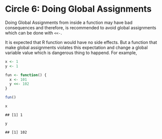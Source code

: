 Circle 6: Doing Global Assignments
================

Doing Global Assignments from inside a function may have bad
consequences and therefore, is recommended to avoid global assignments
which can be done with `<<-`.

It is expected that R function would have no side effects. But a
function that make global assignments violates this expectation and
change a global variable value which is dangerous thing to happend. For
example,

``` r
x <- 1
y <- 1

fun <- function() {
  x <- 101
  y <<- 102
}

fun()

x
```

    ## [1] 1

``` r
y
```

    ## [1] 102
